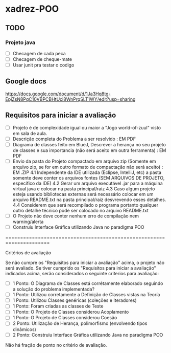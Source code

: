 # xadrez-POO
## TODO
### Projeto java
- [ ] Checagem de cada peca
- [ ] Checagem de cheque-mate
- [ ] Usar junit pra testar o codigo
## Google docs
https://docs.google.com/document/d/1Ja3Hq8tg-EpjZsN8PqC10VBPCBHtUci8WnPrqSLT1WY/edit?usp=sharing

## Requisitos para iniciar a avaliação

- [ ] Projeto é de complexidade igual ou maior a "Jogo world-of-zuul" visto em sala de aula.
- [ ] Descrição completa do Problema a ser resolvido : EM PDF
- [ ] Diagrama de classes feito em BlueJ, Descrever a herança no seu projeto de classes e sua importancia (não será aceito em outra ferramenta) : EM PDF
- [ ] Envio da pasta do Projeto compactado em arquivo zip (Somente em arquivo zip, se for em outro formato de compactação não será aceito) : EM .ZIP
  4.1 Independente da IDE utilizada (Eclipse, IntelliJ, etc) a pasta somente deve conter os arquivos fontes (SEM ARQUIVOS DE PROJETO, específico da IDE)
  4.2 Gerar um arquivo executável .jar para a máquina virtual java e colocar na pasta principal/raiz
  4.3 Caso algum projeto esteja usando bibliotecas externas será necessário colocar em um arquivo README.txt na pasta principal/raiz desvrevendo esses detalhes.
  4.4 Considerem que será recompilado o programa portanto qualquer outro detalhe técnico pode ser colocado no arquivo README.txt
- [ ] O Projeto não deve conter nenhum erro de compilação nem warning/alerta  
- [ ] Construiu Interface Gráfica utilizando Java no paradigma POO

=====================================================================

Critérios de avaliação

Se não cumpre os "Requisitos para iniciar a avaliação" acima, o projeto não será avaliado.
Se tiver cumprido os "Requisitos para iniciar a avaliação" indicados acima, serão considerados o seguinte criterios para avaliação:

- [ ] 1 Ponto: O Diagrama de Classes está corrétamente elaborado seguindo a solução do problema implementada?
- [ ] 1 Ponto: Utilizou corretamente a Definição de Classes vistas na Teoría
- [ ] 1 Ponto: Utilizou Classes genéricas (coleções e Iteradores)
- [ ] 1 Ponto: Foram criadas as classes de Teste
- [ ] 1 Ponto: O Projeto de Classes considerou Acoplamento
- [ ] 1 Ponto: O Projeto de Classes considerou Coesão
- [ ] 2 Ponto: Utilização de Herança, polimorfismo (envolvendo tipos dinâmicos)
- [ ] 2 Ponto: Construiu Interface Gráfica utilizando Java no paradigma POO

Não há fração de ponto no critério de avaliação.
